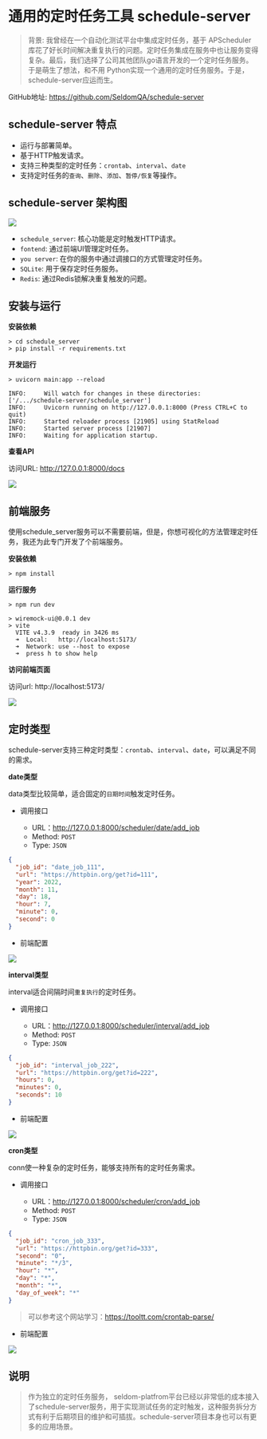 # 通用的定时任务工具 schedule-server

> 背景: 我曾经在一个自动化测试平台中集成定时任务，基于 APScheduler 库花了好长时间解决重复执行的问题。定时任务集成在服务中也让服务变得复杂。最后，我们选择了公司其他团队go语言开发的一个定时任务服务。于是萌生了想法，和不用 Python实现一个通用的定时任务服务。于是，schedule-server应运而生。

GitHub地址: https://github.com/SeldomQA/schedule-server

## schedule-server 特点

* 运行与部署简单。
* 基于HTTP触发请求。
* 支持三种类型的定时任务：`crontab`、`interval`、`date`
* 支持定时任务的`查询`、`删除`、`添加`、`暂停/恢复`等操作。


## schedule-server 架构图

![](../image/schedule.png)

* `schedule_server`: 核心功能是定时触发HTTP请求。
* `fontend`: 通过前端UI管理定时任务。
* `you server`: 在你的服务中通过调接口的方式管理定时任务。
* `SQLite`: 用于保存定时任务服务。
* `Redis`: 通过Redis锁解决重复触发的问题。

## 安装与运行

__安装依赖__ 

```shell
> cd schedule_server
> pip install -r requirements.txt
```

__开发运行__

```shell
> uvicorn main:app --reload

INFO:     Will watch for changes in these directories: ['/.../schedule-server/schedule_server']
INFO:     Uvicorn running on http://127.0.0.1:8000 (Press CTRL+C to quit)
INFO:     Started reloader process [21905] using StatReload
INFO:     Started server process [21907]
INFO:     Waiting for application startup.
```


__查看API__

访问URL: http://127.0.0.1:8000/docs

![](../image/api_doc.png)


## 前端服务

使用schedule_server服务可以不需要前端，但是，你想可视化的方法管理定时任务，我还为此专门开发了个前端服务。

__安装依赖__

```shell
> npm install
```

__运行服务__ 

```shell
> npm run dev

> wiremock-ui@0.0.1 dev
> vite
  VITE v4.3.9  ready in 3426 ms
  ➜  Local:   http://localhost:5173/
  ➜  Network: use --host to expose
  ➜  press h to show help
```

__访问前端页面__

访问url: http://localhost:5173/

![](../image/frontend.png)


## 定时类型

schedule-server支持三种定时类型：`crontab`、`interval`、`date`，可以满足不同的需求。

__date类型__

data类型比较简单，适合固定的`日期时间`触发定时任务。

* 调用接口

  * URL：http://127.0.0.1:8000/scheduler/date/add_job
  * Method: `POST`
  * Type: `JSON`

```json
{
  "job_id": "date_job_111",
  "url": "https://httpbin.org/get?id=111",
  "year": 2022,
  "month": 11,
  "day": 18,
  "hour": 7,
  "minute": 0,
  "second": 0
}
```

* 前端配置

![](../image/date_type.png)


__interval类型__

interval适合间隔时间`重复执行`的定时任务。

* 调用接口

  * URL：http://127.0.0.1:8000/scheduler/interval/add_job
  * Method: `POST`
  * Type: `JSON`

```json
{
  "job_id": "interval_job_222",
  "url": "https://httpbin.org/get?id=222",
  "hours": 0,
  "minutes": 0,
  "seconds": 10
}
```

* 前端配置

![](../image/interval_type.png)



__cron类型__

conn使一种复杂的定时任务，能够支持所有的定时任务需求。

* 调用接口

  * URL：http://127.0.0.1:8000/scheduler/cron/add_job
  * Method: `POST`
  * Type: `JSON`

```json
{
  "job_id": "cron_job_333",
  "url": "https://httpbin.org/get?id=333",
  "second": "0",
  "minute": "*/3",
  "hour": "*",
  "day": "*",
  "month": "*",
  "day_of_week": "*"
}
```

> 可以参考这个网站学习：https://tooltt.com/crontab-parse/

* 前端配置

![](../image/cron_type.png)


## 说明

> 作为独立的定时任务服务， seldom-platfrom平台已经以非常低的成本接入了schedule-server服务，用于实现测试任务的定时触发，这种服务拆分方式有利于后期项目的维护和可插拔。schedule-server项目本身也可以有更多的应用场景。